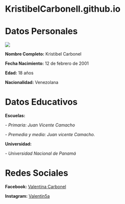 # KristibelCarbonell.github.io
<h1>Datos Personales</h1>

<p><img src="https://scontent.fpac1-2.fna.fbcdn.net/v/t1.0-0/p480x480/80199962_471261753531026_798575673210830848_o.jpg?_nc_cat=104&_nc_ohc=0vsyPilFJSMAQloMhN3TmLUimDbHV8AbM2vpBa3ZGXhb37YWAOJtLMpYw&_nc_ht=scontent.fpac1-2.fna&oh=adaea4dc4f449f3a3dfe70f0ef4d50fd&oe=5E7E3A65">
<p><strong>Nombre Completo:</strong> Kristibel Carbonel
<p><strong>Fecha Nacimiento:</strong> 12 de febrero de 2001
<p><strong>Edad:</strong> 18 años
<p><strong>Nacionalidad:</strong> Venezolana 

<h1>Datos Educativos</h1>
<p><strong>Escuelas:</strong><p>
<p><em>- Primaria: Juan Vicente Camacho </em>
<p><em>- Premedia y media: Juan vicente Camacho. </em>
<p><strong>Universidad:</strong>
<P><em>- Universidad Nacional de Panamá</em>
<h1>Redes Sociales</h1>
<p><strong>Facebook:</strong> <a href="https://www.facebook.com/valentinacarbonell">Valentina Carbonel</a>
<p><strong>Instagram:</strong> <a href="https://www.instagram.com/valentin5a/">Valentin5a</a>
